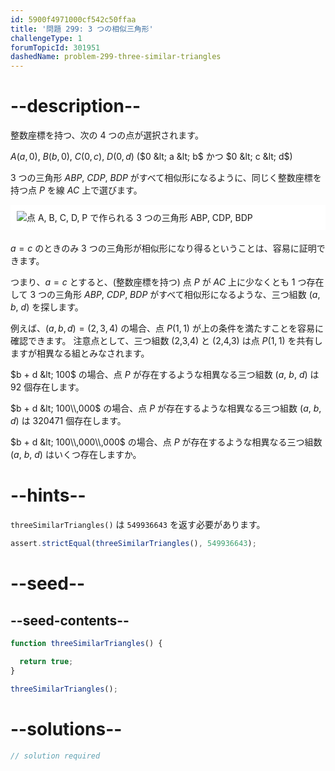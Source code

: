```yaml
---
id: 5900f4971000cf542c50ffaa
title: '問題 299: 3 つの相似三角形'
challengeType: 1
forumTopicId: 301951
dashedName: problem-299-three-similar-triangles
---
```


# --description--

整数座標を持つ、次の 4 つの点が選択されます。

$A(a, 0)$, $B(b, 0)$, $C(0, c)$, $D(0, d)$ ($0 &lt; a &lt; b$ かつ $0 &lt; c &lt; d$)

3 つの三角形 $ABP$, $CDP$, $BDP$ がすべて相似形になるように、同じく整数座標を持つ点 $P$ を線 $AC$ 上で選びます。

<img alt="点 A, B, C, D, P で作られる 3 つの三角形 ABP, CDP, BDP" src="https://cdn.freecodecamp.org/curriculum/project-euler/three-similar-triangles.gif" style="background-color: white; padding: 10px; display: block; margin-right: auto; margin-left: auto; margin-bottom: 1.2rem;" />

$a = c$ のときのみ 3 つの三角形が相似形になり得るということは、容易に証明できます。

つまり、$a=c$ とすると、(整数座標を持つ) 点 $P$ が $AC$ 上に少なくとも 1 つ存在して 3 つの三角形 $ABP$, $CDP$, $BDP$ がすべて相似形になるような、三つ組数 ($a$, $b$, $d$) を探します。

例えば、$(a, b, d) = (2, 3, 4)$ の場合、点 $P(1, 1)$ が上の条件を満たすことを容易に確認できます。 注意点として、三つ組数 (2,3,4) と (2,4,3) は点 $P(1, 1)$ を共有しますが相異なる組とみなされます。

$b + d &lt; 100$ の場合、点 $P$ が存在するような相異なる三つ組数 ($a$, $b$, $d$) は 92 個存在します。

$b + d &lt; 100\\,000$ の場合、点 $P$ が存在するような相異なる三つ組数 ($a$, $b$, $d$) は 320471 個存在します。

$b + d &lt; 100\\,000\\,000$ の場合、点 $P$ が存在するような相異なる三つ組数 ($a$, $b$, $d$) はいくつ存在しますか。

# --hints--

`threeSimilarTriangles()` は `549936643` を返す必要があります。

```js
assert.strictEqual(threeSimilarTriangles(), 549936643);
```

# --seed--

## --seed-contents--

```js
function threeSimilarTriangles() {

  return true;
}

threeSimilarTriangles();
```

# --solutions--

```js
// solution required
```
